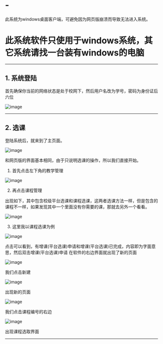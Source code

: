 # -
此系统为windows桌面客户端，可避免因为网页版崩溃而导致无法进入系统。


# 此系统软件只使用于windows系统，其它系统请找一台装有windows的电脑
----------------------------

## 1. 系统登陆

首先确保你当前的网络状态是处于校网下，然后用户名改为学号，密码为身份证后六位
   
![image](https://user-images.githubusercontent.com/48949396/204176467-093bdf81-10e5-4c68-8bbc-a154791991b1.png)

----------------------------
## 2. 选课
登陆系统后，就来到了主页面。

![image](https://user-images.githubusercontent.com/48949396/204176728-2c89e91b-3bbd-4f87-95e6-c3f75237ebf4.png)

和网页版的界面基本相同，由于只说明选课的操作，所以我们直接开始。

1. 首先点击左下角的教学管理

![image](https://user-images.githubusercontent.com/48949396/204177369-d05b598c-a8ec-4305-bbbe-4f0ffb177c43.png)

2. 再点击课程管理

出现如下，其中包含校级平台选课和课程选课，这两者选课方法一样，但是包含的课程不一样，如果发现其中一个里面没有你需要的课，那就去另外一个看看。

![image](https://user-images.githubusercontent.com/48949396/204177449-766cc352-ca77-488c-98cf-8e9b31792a5d.png)

3. 这里我以课程选课为例

![image](https://user-images.githubusercontent.com/48949396/204177643-5fdfb49e-758e-4536-8ba0-56ee5eedbba4.png)

点击可以看到，有增课(平台选课)申请和增课(平台选课)已完成，内容即为字面意思，然后双击增课(平台选课)申请
在软件的右边界面就出现了新的页面

![image](https://user-images.githubusercontent.com/48949396/204177857-a9c9b881-d8ea-4e8f-a9a2-4f8c2c249176.png)

我们点击新建

![image](https://user-images.githubusercontent.com/48949396/204177961-53b5d6f1-b9d8-4280-9ab8-a57f8e0749ed.png)

出现新的页面

![image](https://user-images.githubusercontent.com/48949396/204177999-7a3b3a00-2b6f-4f33-9931-4949056bcef3.png)

我们点击课程编号的右边

![image](https://user-images.githubusercontent.com/48949396/204178086-ea07d495-568b-43ee-8bb2-1b112144099c.png)

出现课程选取界面

---------
